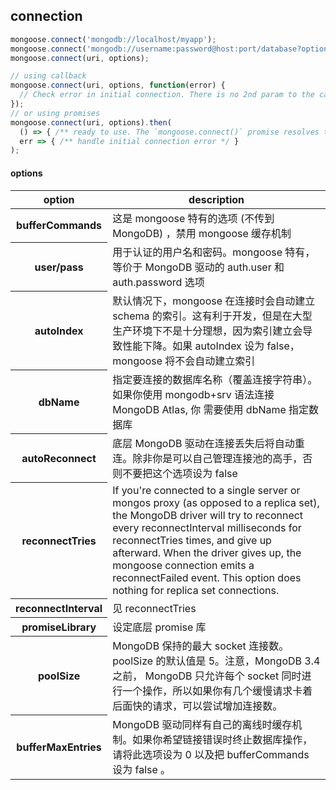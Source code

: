## connection
```js
mongoose.connect('mongodb://localhost/myapp');
mongoose.connect('mongodb://username:password@host:port/database?options...');
mongoose.connect(uri, options);

// using callback
mongoose.connect(uri, options, function(error) {
  // Check error in initial connection. There is no 2nd param to the callback.
});
// or using promises
mongoose.connect(uri, options).then(
  () => { /** ready to use. The `mongoose.connect()` promise resolves to undefined. */ },
  err => { /** handle initial connection error */ }
);
```

#### options
<table>
<thead>
<tr>
<th>option</th>
<th>description</th>
</tr>
</thead>
<tbody>
<tr>
<th>bufferCommands</th>
<td>这是 mongoose 特有的选项 (不传到 MongoDB) ，禁用 mongoose 缓存机制</td>
</tr>
<tr>
<th>user/pass</th>
<td>用于认证的用户名和密码。mongoose 特有，等价于 MongoDB 驱动的 auth.user 和 auth.password 选项</td>
</tr>
<tr>
<th>autoIndex</th>
<td>默认情况下，mongoose 在连接时会自动建立 schema 的索引。这有利于开发，但是在大型生产环境下不是十分理想，因为索引建立会导致性能下降。如果 autoIndex 设为 false，mongoose 将不会自动建立索引</td>
</tr>
<tr>
<th>dbName</th>
<td>指定要连接的数据库名称（覆盖连接字符串）。 如果你使用 mongodb+srv 语法连接 MongoDB Atlas, 你 需要使用 dbName 指定数据库</td>
</tr>
<tr>
<th>autoReconnect</th>
<td>底层 MongoDB 驱动在连接丢失后将自动重连。除非你是可以自己管理连接池的高手，否则不要把这个选项设为 false</td>
</tr>
<tr>
<th>reconnectTries</th>
<td>If you're connected to a single server or mongos proxy (as opposed to a replica set), the MongoDB driver will try to reconnect every reconnectInterval milliseconds for reconnectTries times, and give up afterward. When the driver gives up, the mongoose connection emits a reconnectFailed event. This option does nothing for replica set connections.</td>
</tr>
<tr>
<th>reconnectInterval</th>
<td>见 reconnectTries</td>
</tr>
<tr>
<th>promiseLibrary</th>
<td>设定底层 promise 库</td>
</tr>
<tr>
<th>poolSize</th>
<td>MongoDB 保持的最大 socket 连接数。 poolSize 的默认值是 5。注意，MongoDB 3.4 之前， MongoDB 只允许每个 socket 同时进行一个操作，所以如果你有几个缓慢请求卡着后面快的请求，可以尝试增加连接数。</td>
</tr>
<tr>
<th>bufferMaxEntries</th>
<td>MongoDB 驱动同样有自己的离线时缓存机制。如果你希望链接错误时终止数据库操作，请将此选项设为 0 以及把 bufferCommands 设为 false 。</td>
</tr>
</tbody>
</table>